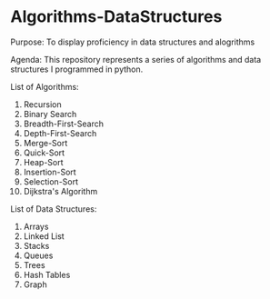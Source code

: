 # Algorithms-DataStructures

Purpose: To display proficiency in data structures and alogrithms  

Agenda: This repository represents a series of algorithms and data structures I programmed in python. 

List of Algorithms:

  1) Recursion 
  2) Binary Search
  3) Breadth-First-Search
  4) Depth-First-Search 
  5) Merge-Sort
  6) Quick-Sort
  7) Heap-Sort
  8) Insertion-Sort
  9) Selection-Sort
  10) Dijkstra's Algorithm 

List of Data Structures:
 
  1) Arrays
  2) Linked List
  3) Stacks
  4) Queues
  5) Trees
  6) Hash Tables
  7) Graph
